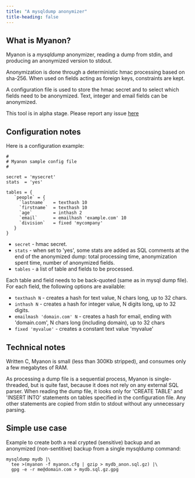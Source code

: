 ```yaml
---
title: "A mysqldump anonymizer"
title-heading: false
---
```


## What is Myanon?

Myanon is a *mysqldump* anonymizer, reading a dump from stdin, and producing an anonymized version to stdout.

Anonymization is done through a deterministic hmac processing based on sha-256. When used on fields acting as foreign keys, constraints are kept.

A configuration file is used to store the hmac secret and to select which fields need to be anonymized. Text, integer and email fields can be anonymized.

This tool is in alpha stage. Please report any issue [here]({{site.github.issues_url}})

## Configuration notes

Here is a configuration example:
```
#
# Myanon sample config file
#

secret = 'mysecret'
stats  = 'yes'

tables = {
   `people` = {
     `lastname`   = texthash 10
     `firstname`  = texthash 10
     `age`        = inthash 2
     `email`      = emailhash 'example.com' 10
     `division`   = fixed 'mycompany'
   }
}
``` 
* `secret` - hmac secret.
* `stats`  - when set to 'yes', some stats are added as SQL comments at the end of the anonymized dump: total processing time, anonymization spent time, number of anonymized fields.
* `tables` - a list of table and fields to be processed.

Each table and field needs to be back-quoted (same as in mysql dump file). For each field, the following options are available:
* `texthash N` - creates a hash for text value, N chars long, up to 32 chars.  
* `inthash N` - creates a hash for integer value, N digits long, up to 32 digits.
* `emailmash 'domain.com' N` - creates a hash for email, ending with 'domain.com', N chars long (including domain), up to 32 chars
* `fixed 'myvalue'` - creates a constant text value 'myvalue' 


## Technical notes

Written C, Myanon is small (less than 300Kb stripped), and consumes only a few megabytes of RAM. 

As processing a dump file is a sequential process, Myanon is single-threaded, but is quite fast, because it does not rely on any external SQL parser. When reading the dump file, it looks only for 'CREATE TABLE' and 'INSERT INTO' statements on tables specified in the configuration file. Any other statements are copied from stdin to stdout without any unnecessary parsing.


## Simple use case

Example to create both a real crypted (sensitive) backup and an anonymized (non-sentitive) backup from a single mysqldump command:

```
mysqldump mydb |\
  tee >(myanon -f myanon.cfg | gzip > mydb_anon.sql.gz) |\
  gpg -e -r me@domain.com > mydb.sql.gz.gpg
```
